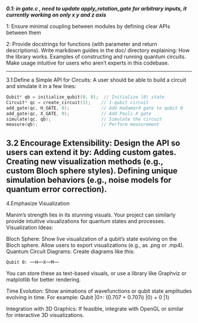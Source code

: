 ***0.1: in gate.c , need to update apply_rotation_gate for arbitrary inputs, it currently working on only x y and z axis***

1: Ensure minimal coupling between modules by defining clear APIs between them


2: Provide docstrings for functions (with parameter and return descriptions).
Write markdown guides in the doc/ directory explaining:
How the library works.
Examples of constructing and running quantum circuits.
Make usage intuitive for users who aren’t experts in this codebase.

---
3.1:Define a Simple API for Circuits: A user should be able to build a circuit and simulate it in a few lines:
```c
Qubit* qb = initialize_qubit(0, 0);  // Initialize |0⟩ state
Circuit* qc = create_circuit(1);    // 1-qubit circuit
add_gate(qc, H_GATE, 0);            // Add Hadamard gate to qubit 0
add_gate(qc, X_GATE, 0);            // Add Pauli-X gate
simulate(qc, qb);                   // Simulate the circuit
measure(qb);                        // Perform measurement
```
3.2 Encourage Extensibility: Design the API so users can extend it by:
Adding custom gates.
Creating new visualization methods (e.g., custom Bloch sphere styles).
Defining unique simulation behaviors (e.g., noise models for quantum error correction).
---
4.Emphasize Visualization

Manim’s strength lies in its stunning visuals. Your project can similarly provide intuitive visualizations for quantum states and processes.
Visualization Ideas:

Bloch Sphere:
Show live visualization of a qubit’s state evolving on the Bloch sphere.
Allow users to export visualizations (e.g., as .png or .mp4).
Quantum Circuit Diagrams:
Create diagrams like this:
    
    Qubit 0: ──H──X──M──

You can store these as text-based visuals, or use a library like Graphviz or matplotlib for better rendering.

Time Evolution:
Show animations of wavefunctions or qubit state amplitudes evolving in time.
For example:
Qubit |0>: (0.707 + 0.707i) |0⟩ + 0 |1⟩

Integration with 3D Graphics:
If feasible, integrate with OpenGL or similar for interactive 3D visualizations.
